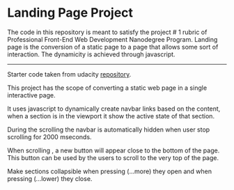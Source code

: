 # Landing Page Project

The code in this repository is meant to satisfy the project # 1 rubric of Professional Front-End Web Development Nanodegree Program.
Landing page is the conversion of a static page to a page that allows some sort of interaction. The dynamicity is achieved through javascript.

___


Starter code taken from udacity [repository](https://github.com/udacity/fend/tree/refresh-2019/projects/landing-page).

This project has the scope of converting a static web page in a single interactive page.

It uses javascript to dynamically create navbar links based on the content, when a section is in the viewport it show the active state of that section.


During the scrolling the navbar is automatically hidden when user stop scrolling for 2000 mseconds.


When scrolling , a new button will appear close to the bottom of the page. This button can be used by the users to scroll to the very top of the page.

Make sections collapsible when pressing (...more) they open and when pressing (...lower) they close.
